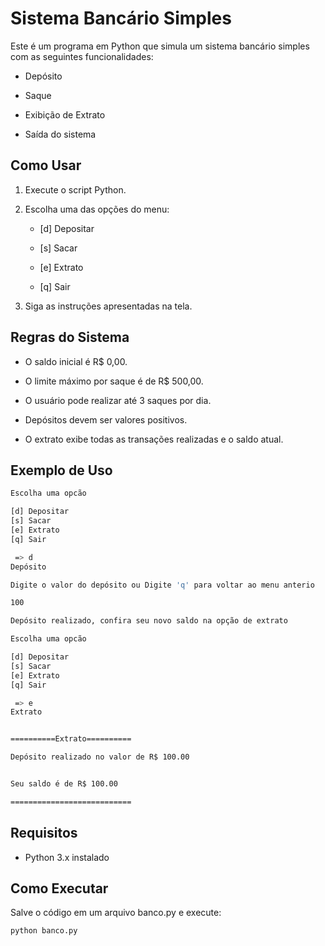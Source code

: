 # Sistema Bancário Simples

Este é um programa em Python que simula um sistema bancário simples com as seguintes funcionalidades:

* Depósito

* Saque

* Exibição de Extrato

* Saída do sistema

## Como Usar

1. Execute o script Python.

2. Escolha uma das opções do menu:

    * [d] Depositar

    * [s] Sacar

    * [e] Extrato

    * [q] Sair

3. Siga as instruções apresentadas na tela.

## Regras do Sistema

* O saldo inicial é R$ 0,00.

* O limite máximo por saque é de R$ 500,00.

* O usuário pode realizar até 3 saques por dia.

* Depósitos devem ser valores positivos.

* O extrato exibe todas as transações realizadas e o saldo atual.

## Exemplo de Uso

```bash
Escolha uma opcão 

[d] Depositar     
[s] Sacar
[e] Extrato       
[q] Sair

 => d
Depósito

Digite o valor do depósito ou Digite 'q' para voltar ao menu anterio 

100

Depósito realizado, confira seu novo saldo na opção de extrato

Escolha uma opcão

[d] Depositar
[s] Sacar
[e] Extrato
[q] Sair

 => e
Extrato


==========Extrato==========

Depósito realizado no valor de R$ 100.00


Seu saldo é de R$ 100.00

===========================
```
## Requisitos

* Python 3.x instalado

## Como Executar

Salve o código em um arquivo banco.py e execute:
```bash
python banco.py
```


